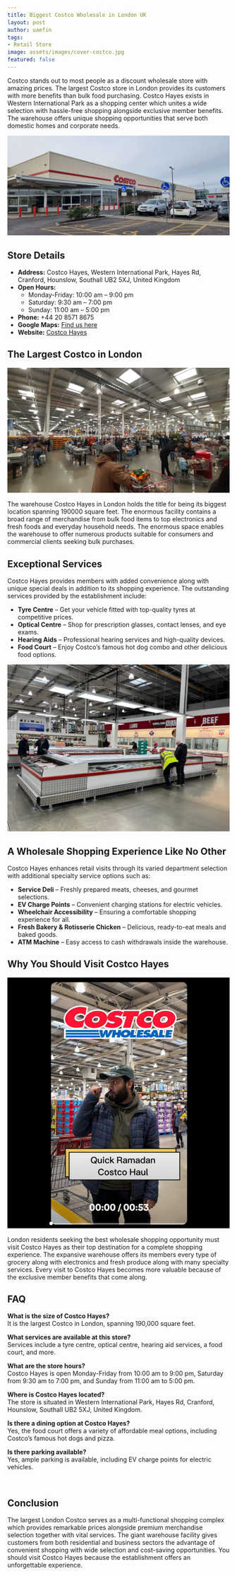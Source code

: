 ```yaml
---
title: Biggest Costco Wholesale in London UK
layout: post
author: uaefin
tags:
- Retail Store
image: assets/images/cover-costco.jpg
featured: false
---
```


Costco stands out to most people as a discount wholesale store with amazing prices. The largest Costco store in London provides its customers with more benefits than bulk food purchasing. Costco Hayes exists in Western International Park as a shopping center which unites a wide selection with hassle-free shopping alongside exclusive member benefits. The warehouse offers unique shopping opportunities that serve both domestic homes and corporate needs.

![costco-hayes,-western-international-park](/assets/images/costco-hayes,-western-international-park.jpg)

## Store Details
- **Address:** Costco Hayes, Western International Park, Hayes Rd, Cranford, Hounslow, Southall UB2 5XJ, United Kingdom  
- **Open Hours:**  
  - Monday-Friday: 10:00 am – 9:00 pm  
  - Saturday: 9:30 am – 7:00 pm  
  - Sunday: 11:00 am – 5:00 pm  
- **Phone:** +44 20 8571 8675  
- **Google Maps:** [Find us here](https://maps.app.goo.gl/5gqNA5UPaat2xMtcA)  
- **Website:** [Costco Hayes](https://www.costco.co.uk/store-finder/Hayes)  

## The Largest Costco in London

![costco-hayes,-western-international-park-vast-store](/assets/images/costco-hayes,-western-international-park-vast-store.jpg)

The warehouse Costco Hayes in London holds the title for being its biggest location spanning 190000 square feet. The enormous facility contains a broad range of merchandise from bulk food items to top electronics and fresh foods and everyday household needs. The enormous space enables the warehouse to offer numerous products suitable for consumers and commercial clients seeking bulk purchases.

## Exceptional Services
Costco Hayes provides members with added convenience along with unique special deals in addition to its shopping experience. The outstanding services provided by the establishment include:
- **Tyre Centre** – Get your vehicle fitted with top-quality tyres at competitive prices.
- **Optical Centre** – Shop for prescription glasses, contact lenses, and eye exams.
- **Hearing Aids** – Professional hearing services and high-quality devices.
- **Food Court** – Enjoy Costco’s famous hot dog combo and other delicious food options.

![costco-hayes,-western-international-park-frozen-food-section](/assets/images/costco-hayes,-western-international-park-frozen-food-section.jpg)

## A Wholesale Shopping Experience Like No Other
Costco Hayes enhances retail visits through its varied department selection with additional specialty service options such as:
- **Service Deli** – Freshly prepared meats, cheeses, and gourmet selections.
- **EV Charge Points** – Convenient charging stations for electric vehicles.
- **Wheelchair Accessibility** – Ensuring a comfortable shopping experience for all.
- **Fresh Bakery & Rotisserie Chicken** – Delicious, ready-to-eat meals and baked goods.
- **ATM Machine** – Easy access to cash withdrawals inside the warehouse.

## Why You Should Visit Costco Hayes

![quick-ramadhan-costco-haul](/assets/images/quick-ramadhan-costco-haul.jpg)

London residents seeking the best wholesale shopping opportunity must visit Costco Hayes as their top destination for a complete shopping experience. The expansive warehouse offers its members every type of grocery along with electronics and fresh produce along with many specialty services. Every visit to Costco Hayes becomes more valuable because of the exclusive member benefits that come along.

## FAQ
**What is the size of Costco Hayes?**  
It is the largest Costco in London, spanning 190,000 square feet.

**What services are available at this store?**  
Services include a tyre centre, optical centre, hearing aid services, a food court, and more.

**What are the store hours?**  
Costco Hayes is open Monday-Friday from 10:00 am to 9:00 pm, Saturday from 9:30 am to 7:00 pm, and Sunday from 11:00 am to 5:00 pm.

**Where is Costco Hayes located?**  
The store is situated in Western International Park, Hayes Rd, Cranford, Hounslow, Southall UB2 5XJ, United Kingdom.

**Is there a dining option at Costco Hayes?**  
Yes, the food court offers a variety of affordable meal options, including Costco’s famous hot dogs and pizza.

**Is there parking available?**  
Yes, ample parking is available, including EV charge points for electric vehicles.

![]()

## Conclusion
The largest London Costco serves as a multi-functional shopping complex which provides remarkable prices alongside premium merchandise selection together with vital services. The giant warehouse facility gives customers from both residential and business sectors the advantage of convenient shopping with wide selection and cost-saving opportunities. You should visit Costco Hayes because the establishment offers an unforgettable experience.
